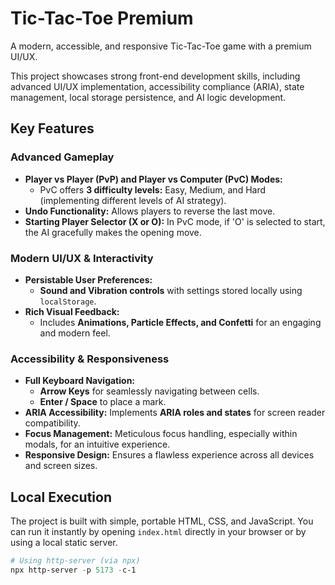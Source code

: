 # Tic-Tac-Toe Premium

A modern, accessible, and responsive Tic-Tac-Toe game with a premium UI/UX.

This project showcases strong front-end development skills, including advanced UI/UX implementation, accessibility compliance (ARIA), state management, local storage persistence, and AI logic development.

## Key Features

### Advanced Gameplay
- **Player vs Player (PvP) and Player vs Computer (PvC) Modes:**
    - PvC offers **3 difficulty levels:** Easy, Medium, and Hard (implementing different levels of AI strategy).
- **Undo Functionality:** Allows players to reverse the last move.
- **Starting Player Selector (X or O):** In PvC mode, if 'O' is selected to start, the AI gracefully makes the opening move.

### Modern UI/UX & Interactivity
- **Persistable User Preferences:**
    - **Sound and Vibration controls** with settings stored locally using `localStorage`.
- **Rich Visual Feedback:**
    - Includes **Animations, Particle Effects, and Confetti** for an engaging and modern feel.

### Accessibility & Responsiveness
- **Full Keyboard Navigation:**
    - **Arrow Keys** for seamlessly navigating between cells.
    - **Enter / Space** to place a mark.
- **ARIA Accessibility:** Implements **ARIA roles and states** for screen reader compatibility.
- **Focus Management:** Meticulous focus handling, especially within modals, for an intuitive experience.
- **Responsive Design:** Ensures a flawless experience across all devices and screen sizes.

## Local Execution

The project is built with simple, portable HTML, CSS, and JavaScript. You can run it instantly by opening `index.html` directly in your browser or by using a local static server.

```powershell
# Using http-server (via npx)
npx http-server -p 5173 -c-1
